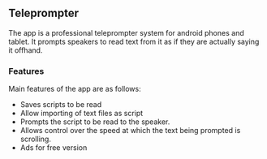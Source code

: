## Teleprompter
The app is a professional teleprompter system for android phones and tablet. It prompts speakers to read text from it as if they are actually saying it offhand.

### Features
Main features of the app are as follows:
* Saves scripts to be read
* Allow importing of text files as script
* Prompts the script to be read to the speaker.
* Allows control over the speed at which the text being prompted is scrolling.
* Ads for free version